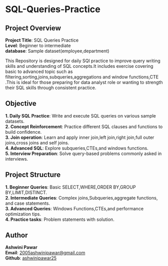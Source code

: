 # SQL-Queries-Practice

## Project Overview

**Project Title**: SQL Queries Practice<br>
**Level**: Beginner to intermediate <br> 
**database**: Sample dataset(employee,department)<br>

This Repository is designed for daily SQl practice to improve query writing skills and understanding of SQL concepts.It includes exercise covering basic to advanced topic such as filtering,sorting,joins,subqueries,aggregations and window functions,CTE .This is ideal for those preparing for data analyst role or wanting to strength their SQL skills through consistent practice.

## Objective

**1. Daily SQL Practice**: Write and execute SQL queries on various sample datasets.<br>
**2. Concept Reinforcement**: Practice different SQL clauses and functions to build confidence.<br>
**3. Join operation**: Learn and apply inner join,left join,right join,full outer joins,cross joins and self joins.<br>
**4. Advanced SQL**: Explore subqueries,CTEs,and windows functions.<br>
**5. Interview Preparation**: Solve query-based problems commonly asked in interviews.<br>

## Project Structure

**1. Beginner Queries**: Basic SELECT,WHERE,ORDER BY,GROUP BY,LIMIT,DISTINCT.<br>
**2. Intermediate Queries**: Complex joins,Subqueries,aggregate functions, and case statements.<br>
**3. Advanced Queries**: Windows Functions,CTEs,and performance optimization tips.<br>
**4. Practice tasks**: Problem statements with solution.<br>

## Author

**Ashwini Pawar**<br>
**Email**: [2005ashwinipawar@gmail.com](mailto:2005ashwinipawar@gmail.com)</a><br>
**Github**: [ashwinipawar25](https://github.com/ashwinipawar25)








